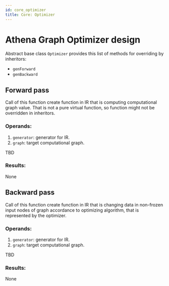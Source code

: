 ```yaml
---
id: core_optimizer
title: Core: Optimizer
---
```


# Athena Graph Optimizer design
Abstract base class `Optimizer` provides this list of methods for 
overriding by inheritors:
- `genForward`
- `genBackward`

## Forward pass 
Call of this function create function in IR that is computing computational 
graph value. That is not a pure virtual function, so function might not be overridden
in inheritors.

### Operands:

1. `generator`: generator for IR.
2. `graph`: target computational graph.

TBD

### Results:

None

## Backward pass
Call of this function create function in IR that is changing data in 
non-frozen input nodes of graph accordance to optimizing algorithm,
that is represented by the optimizer.  

### Operands:

1. `generator`: generator for IR.
2. `graph`: target computational graph.

TBD

### Results:

None
